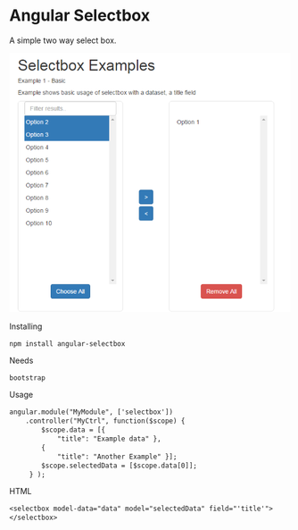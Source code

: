 Angular Selectbox
=======================================================================================

A simple two way select box. 

![Alt text](./imgs/selectbox.png)

Installing
```
npm install angular-selectbox
```

Needs
```
bootstrap
```

Usage
```
angular.module("MyModule", ['selectbox'])
	.controller("MyCtrl", function($scope) {
		$scope.data = [{
			"title": "Example data" },	
		{
			"title": "Another Example" }];
		$scope.selectedData = [$scope.data[0]];
	 } );
```

HTML
```
<selectbox model-data="data" model="selectedData" field="'title'"></selectbox>
```

